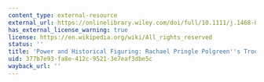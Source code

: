```yaml
---
content_type: external-resource
external_url: https://onlinelibrary.wiley.com/doi/full/10.1111/j.1468-0424.2010.01616.x
has_external_license_warning: true
license: https://en.wikipedia.org/wiki/All_rights_reserved
status: ''
title: 'Power and Historical Figuring: Rachael Pringle Polgreen''s Troubled Archive'
uid: 377b7e93-fa8e-412c-9521-3e7eaf3dbe5c
wayback_url: ''
---
```

